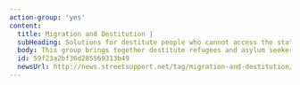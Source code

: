 ```yaml
---
action-group: 'yes'
content:
  title: Migration and Destitution |
  subHeading: Solutions for destitute people who cannot access the state safety net.
  body: This group brings together destitute refugees and asylum seekers who are currently homeless, and frontline organisations who support them. There is an initial focus on providing relief for people who are currently destitute, whilst also supporting campaigns for longer term change. The group includes members from Boaz Trust, Mustard Tree, City of Sanctuary, Asylum Matters and others. The co-chairs are Andy Muzondiwa and Mark Rainey.
  id: 59f23a2bf36d285569313b49
  newsUrl: http://news.streetsupport.net/tag/migration-and-destitution/
---
```


